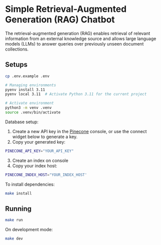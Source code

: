 # Simple Retrieval-Augmented Generation (RAG) Chatbot

The retrieval-augmented generation (RAG) enables retrieval of relevant information from an external knowledge source and allows large language models (LLMs) to answer queries over previously unseen document collections.

## Setups

```bash
cp .env.example .env

# Managing environments
pyenv install 3.11
pyenv local 3.11  # Activate Python 3.11 for the current project

# Activate environment
python3 -m venv .venv
source .venv/bin/activate
```

Database setup:

1. Create a new API key in the [Pinecone](https://www.pinecone.io/) console, or use the connect widget below to generate a key.
2. Copy your generated key:
```bash
PINECONE_API_KEY="YOUR_API_KEY"
```
3. Create an index on console
4. Copy your index host:
```bash
PINECONE_INDEX_HOST="YOUR_INDEX_HOST'
```

To install dependencies:

```bash
make install
```

## Running
```bash
make run
```

On development mode:
```bash
make dev
```
